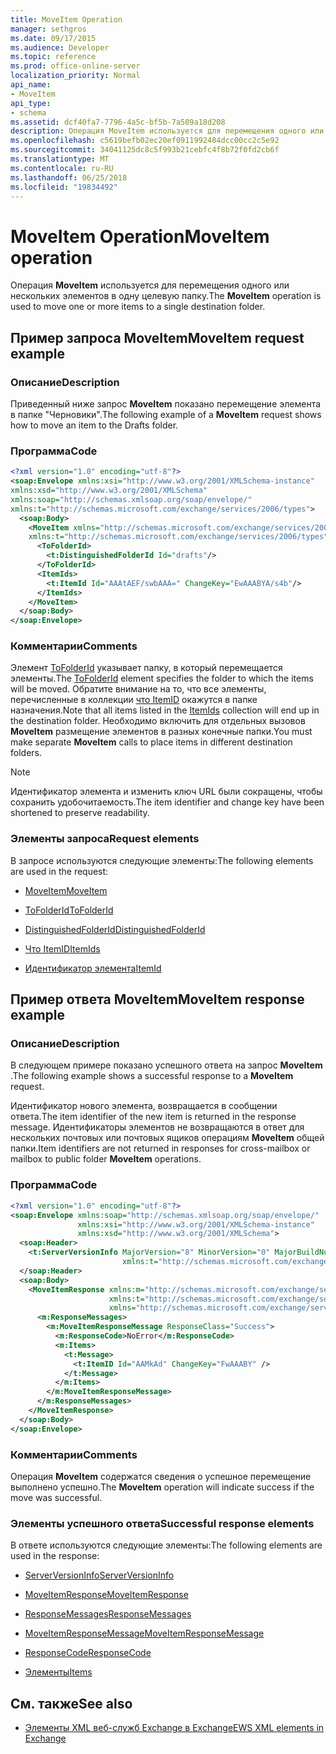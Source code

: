 ```yaml
---
title: MoveItem Operation
manager: sethgros
ms.date: 09/17/2015
ms.audience: Developer
ms.topic: reference
ms.prod: office-online-server
localization_priority: Normal
api_name:
- MoveItem
api_type:
- schema
ms.assetid: dcf40fa7-7796-4a5c-bf5b-7a509a18d208
description: Операция MoveItem используется для перемещения одного или нескольких элементов в одну целевую папку.
ms.openlocfilehash: c5619befb02ec20ef0911992484dcc00cc2c5e92
ms.sourcegitcommit: 34041125dc8c5f993b21cebfc4f8b72f0fd2cb6f
ms.translationtype: MT
ms.contentlocale: ru-RU
ms.lasthandoff: 06/25/2018
ms.locfileid: "19834492"
---
```

# <a name="moveitem-operation"></a><span data-ttu-id="21a3b-103">MoveItem Operation</span><span class="sxs-lookup"><span data-stu-id="21a3b-103">MoveItem operation</span></span>

<span data-ttu-id="21a3b-104">Операция **MoveItem** используется для перемещения одного или нескольких элементов в одну целевую папку.</span><span class="sxs-lookup"><span data-stu-id="21a3b-104">The **MoveItem** operation is used to move one or more items to a single destination folder.</span></span> 
  
## <a name="moveitem-request-example"></a><span data-ttu-id="21a3b-105">Пример запроса MoveItem</span><span class="sxs-lookup"><span data-stu-id="21a3b-105">MoveItem request example</span></span>

### <a name="description"></a><span data-ttu-id="21a3b-106">Описание</span><span class="sxs-lookup"><span data-stu-id="21a3b-106">Description</span></span>

<span data-ttu-id="21a3b-107">Приведенный ниже запрос **MoveItem** показано перемещение элемента в папке "Черновики".</span><span class="sxs-lookup"><span data-stu-id="21a3b-107">The following example of a **MoveItem** request shows how to move an item to the Drafts folder.</span></span> 
  
### <a name="code"></a><span data-ttu-id="21a3b-108">Программа</span><span class="sxs-lookup"><span data-stu-id="21a3b-108">Code</span></span>

```XML
<?xml version="1.0" encoding="utf-8"?>
<soap:Envelope xmlns:xsi="http://www.w3.org/2001/XMLSchema-instance"
xmlns:xsd="http://www.w3.org/2001/XMLSchema"
xmlns:soap="http://schemas.xmlsoap.org/soap/envelope/"
xmlns:t="http://schemas.microsoft.com/exchange/services/2006/types">
  <soap:Body>
    <MoveItem xmlns="http://schemas.microsoft.com/exchange/services/2006/messages"
    xmlns:t="http://schemas.microsoft.com/exchange/services/2006/types">
      <ToFolderId>
        <t:DistinguishedFolderId Id="drafts"/>
      </ToFolderId>
      <ItemIds>
        <t:ItemId Id="AAAtAEF/swbAAA=" ChangeKey="EwAAABYA/s4b"/>
      </ItemIds>
    </MoveItem>
  </soap:Body>
</soap:Envelope>
```

### <a name="comments"></a><span data-ttu-id="21a3b-109">Комментарии</span><span class="sxs-lookup"><span data-stu-id="21a3b-109">Comments</span></span>

<span data-ttu-id="21a3b-110">Элемент [ToFolderId](tofolderid.md) указывает папку, в который перемещается элементы.</span><span class="sxs-lookup"><span data-stu-id="21a3b-110">The [ToFolderId](tofolderid.md) element specifies the folder to which the items will be moved.</span></span> <span data-ttu-id="21a3b-111">Обратите внимание на то, что все элементы, перечисленные в коллекции [что ItemID](itemids.md) окажутся в папке назначения.</span><span class="sxs-lookup"><span data-stu-id="21a3b-111">Note that all items listed in the [ItemIds](itemids.md) collection will end up in the destination folder.</span></span> <span data-ttu-id="21a3b-112">Необходимо включить для отдельных вызовов **MoveItem** размещение элементов в разных конечные папки.</span><span class="sxs-lookup"><span data-stu-id="21a3b-112">You must make separate **MoveItem** calls to place items in different destination folders.</span></span> 
  
> [!NOTE]
> <span data-ttu-id="21a3b-113">Идентификатор элемента и изменить ключ URL были сокращены, чтобы сохранить удобочитаемость.</span><span class="sxs-lookup"><span data-stu-id="21a3b-113">The item identifier and change key have been shortened to preserve readability.</span></span> 
  
### <a name="request-elements"></a><span data-ttu-id="21a3b-114">Элементы запроса</span><span class="sxs-lookup"><span data-stu-id="21a3b-114">Request elements</span></span>

<span data-ttu-id="21a3b-115">В запросе используются следующие элементы:</span><span class="sxs-lookup"><span data-stu-id="21a3b-115">The following elements are used in the request:</span></span>
  
- [<span data-ttu-id="21a3b-116">MoveItem</span><span class="sxs-lookup"><span data-stu-id="21a3b-116">MoveItem</span></span>](moveitem.md)
    
- [<span data-ttu-id="21a3b-117">ToFolderId</span><span class="sxs-lookup"><span data-stu-id="21a3b-117">ToFolderId</span></span>](tofolderid.md)
    
- [<span data-ttu-id="21a3b-118">DistinguishedFolderId</span><span class="sxs-lookup"><span data-stu-id="21a3b-118">DistinguishedFolderId</span></span>](distinguishedfolderid.md)
    
- [<span data-ttu-id="21a3b-119">Что ItemID</span><span class="sxs-lookup"><span data-stu-id="21a3b-119">ItemIds</span></span>](itemids.md)
    
- [<span data-ttu-id="21a3b-120">Идентификатор элемента</span><span class="sxs-lookup"><span data-stu-id="21a3b-120">ItemId</span></span>](itemid.md)
    
## <a name="moveitem-response-example"></a><span data-ttu-id="21a3b-121">Пример ответа MoveItem</span><span class="sxs-lookup"><span data-stu-id="21a3b-121">MoveItem response example</span></span>

### <a name="description"></a><span data-ttu-id="21a3b-122">Описание</span><span class="sxs-lookup"><span data-stu-id="21a3b-122">Description</span></span>

<span data-ttu-id="21a3b-123">В следующем примере показано успешного ответа на запрос **MoveItem** .</span><span class="sxs-lookup"><span data-stu-id="21a3b-123">The following example shows a successful response to a **MoveItem** request.</span></span> 
  
<span data-ttu-id="21a3b-124">Идентификатор нового элемента, возвращается в сообщении ответа.</span><span class="sxs-lookup"><span data-stu-id="21a3b-124">The item identifier of the new item is returned in the response message.</span></span> <span data-ttu-id="21a3b-125">Идентификаторы элементов не возвращаются в ответ для нескольких почтовых или почтовых ящиков операциям **MoveItem** общей папки.</span><span class="sxs-lookup"><span data-stu-id="21a3b-125">Item identifiers are not returned in responses for cross-mailbox or mailbox to public folder **MoveItem** operations.</span></span> 
  
### <a name="code"></a><span data-ttu-id="21a3b-126">Программа</span><span class="sxs-lookup"><span data-stu-id="21a3b-126">Code</span></span>

```XML
<?xml version="1.0" encoding="utf-8"?>
<soap:Envelope xmlns:soap="http://schemas.xmlsoap.org/soap/envelope/" 
               xmlns:xsi="http://www.w3.org/2001/XMLSchema-instance" 
               xmlns:xsd="http://www.w3.org/2001/XMLSchema">
  <soap:Header>
    <t:ServerVersionInfo MajorVersion="8" MinorVersion="0" MajorBuildNumber="662" MinorBuildNumber="0" 
                         xmlns:t="http://schemas.microsoft.com/exchange/services/2006/types"/>
  </soap:Header>
  <soap:Body>
    <MoveItemResponse xmlns:m="http://schemas.microsoft.com/exchange/services/2006/messages" 
                      xmlns:t="http://schemas.microsoft.com/exchange/services/2006/types" 
                      xmlns="http://schemas.microsoft.com/exchange/services/2006/messages">
      <m:ResponseMessages>
        <m:MoveItemResponseMessage ResponseClass="Success">
          <m:ResponseCode>NoError</m:ResponseCode>
          <m:Items>
            <t:Message>
              <t:ItemID Id="AAMkAd" ChangeKey="FwAAABY" />
            </t:Message>
          </m:Items>
        </m:MoveItemResponseMessage>
      </m:ResponseMessages>
    </MoveItemResponse>
  </soap:Body>
</soap:Envelope>
```

### <a name="comments"></a><span data-ttu-id="21a3b-127">Комментарии</span><span class="sxs-lookup"><span data-stu-id="21a3b-127">Comments</span></span>

<span data-ttu-id="21a3b-128">Операция **MoveItem** содержатся сведения о успешное перемещение выполнено успешно.</span><span class="sxs-lookup"><span data-stu-id="21a3b-128">The **MoveItem** operation will indicate success if the move was successful.</span></span> 
  
### <a name="successful-response-elements"></a><span data-ttu-id="21a3b-129">Элементы успешного ответа</span><span class="sxs-lookup"><span data-stu-id="21a3b-129">Successful response elements</span></span>

<span data-ttu-id="21a3b-130">В ответе используются следующие элементы:</span><span class="sxs-lookup"><span data-stu-id="21a3b-130">The following elements are used in the response:</span></span>
  
- [<span data-ttu-id="21a3b-131">ServerVersionInfo</span><span class="sxs-lookup"><span data-stu-id="21a3b-131">ServerVersionInfo</span></span>](serverversioninfo.md)
    
- [<span data-ttu-id="21a3b-132">MoveItemResponse</span><span class="sxs-lookup"><span data-stu-id="21a3b-132">MoveItemResponse</span></span>](moveitemresponse.md)
    
- [<span data-ttu-id="21a3b-133">ResponseMessages</span><span class="sxs-lookup"><span data-stu-id="21a3b-133">ResponseMessages</span></span>](responsemessages.md)
    
- [<span data-ttu-id="21a3b-134">MoveItemResponseMessage</span><span class="sxs-lookup"><span data-stu-id="21a3b-134">MoveItemResponseMessage</span></span>](moveitemresponsemessage.md)
    
- [<span data-ttu-id="21a3b-135">ResponseCode</span><span class="sxs-lookup"><span data-stu-id="21a3b-135">ResponseCode</span></span>](responsecode.md)
    
- [<span data-ttu-id="21a3b-136">Элементы</span><span class="sxs-lookup"><span data-stu-id="21a3b-136">Items</span></span>](items.md)
    
## <a name="see-also"></a><span data-ttu-id="21a3b-137">См. также</span><span class="sxs-lookup"><span data-stu-id="21a3b-137">See also</span></span>



- [<span data-ttu-id="21a3b-138">Элементы XML веб-служб Exchange в Exchange</span><span class="sxs-lookup"><span data-stu-id="21a3b-138">EWS XML elements in Exchange</span></span>](ews-xml-elements-in-exchange.md)

